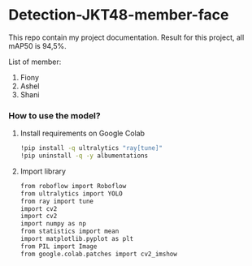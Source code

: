 # Detection-JKT48-member-face

This repo contain my project documentation. Result for this project, all mAP50 is 94,5%.

List of member:
1. Fiony
2. Ashel
3. Shani

### How to use the model?

1. Install requirements on Google Colab
   ```bash
   !pip install -q ultralytics "ray[tune]"
   !pip uninstall -q -y albumentations
   ```
2. Import library
   ```bash
   from roboflow import Roboflow
   from ultralytics import YOLO
   from ray import tune
   import cv2
   import cv2
   import numpy as np
   from statistics import mean
   import matplotlib.pyplot as plt
   from PIL import Image
   from google.colab.patches import cv2_imshow
   ```
